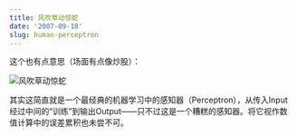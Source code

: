```yaml
---
title: 风吹草动惊蛇
date: '2007-09-18'
slug: human-perceptron
---
```


这个也有点意思（场面有点像炒股）：

![风吹草动惊蛇](https://db.yihui.name/imgur/M0E5N.gif)

其实这简直就是一个最经典的机器学习中的感知器（Perceptron），从传入Input经过中间的“训练”到输出Output——只不过这是一个糟糕的感知器。将它视作数值计算中的误差累积也未尝不可。

